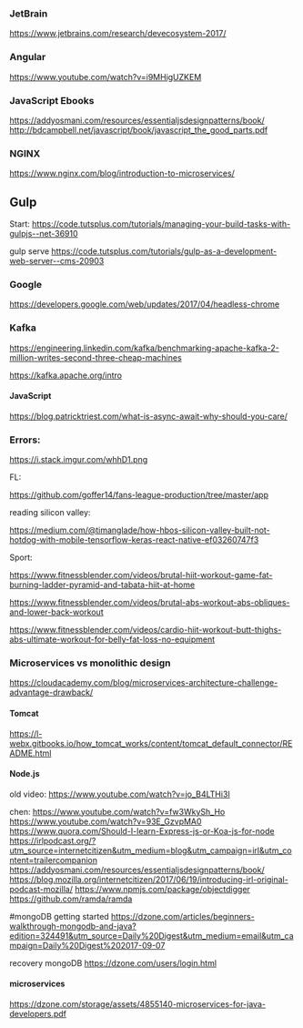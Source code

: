 ### JetBrain

https://www.jetbrains.com/research/devecosystem-2017/

### Angular

https://www.youtube.com/watch?v=i9MHigUZKEM

### JavaScript Ebooks

https://addyosmani.com/resources/essentialjsdesignpatterns/book/
http://bdcampbell.net/javascript/book/javascript_the_good_parts.pdf

### NGINX

https://www.nginx.com/blog/introduction-to-microservices/

## Gulp

Start:
https://code.tutsplus.com/tutorials/managing-your-build-tasks-with-gulpjs--net-36910

gulp serve
https://code.tutsplus.com/tutorials/gulp-as-a-development-web-server--cms-20903


### Google

https://developers.google.com/web/updates/2017/04/headless-chrome

### Kafka

 https://engineering.linkedin.com/kafka/benchmarking-apache-kafka-2-million-writes-second-three-cheap-machines
    
 https://kafka.apache.org/intro
    
    
#### JavaScript

https://blog.patricktriest.com/what-is-async-await-why-should-you-care/
 
 
### Errors:


  https://i.stack.imgur.com/whhD1.png



FL:

 https://github.com/goffer14/fans-league-production/tree/master/app

reading silicon valley:

https://medium.com/@timanglade/how-hbos-silicon-valley-built-not-hotdog-with-mobile-tensorflow-keras-react-native-ef03260747f3


Sport:

https://www.fitnessblender.com/videos/brutal-hiit-workout-game-fat-burning-ladder-pyramid-and-tabata-hiit-at-home

https://www.fitnessblender.com/videos/brutal-abs-workout-abs-obliques-and-lower-back-workout

https://www.fitnessblender.com/videos/cardio-hiit-workout-butt-thighs-abs-ultimate-workout-for-belly-fat-loss-no-equipment


### Microservices vs monolithic design


https://cloudacademy.com/blog/microservices-architecture-challenge-advantage-drawback/

#### Tomcat


https://l-webx.gitbooks.io/how_tomcat_works/content/tomcat_default_connector/README.html

#### Node.js
old video:
https://www.youtube.com/watch?v=jo_B4LTHi3I


chen:
https://www.youtube.com/watch?v=fw3WkySh_Ho
https://www.youtube.com/watch?v=93E_GzvpMA0
https://www.quora.com/Should-I-learn-Express-js-or-Koa-js-for-node
https://irlpodcast.org/?utm_source=internetcitizen&utm_medium=blog&utm_campaign=irl&utm_content=trailercompanion
https://addyosmani.com/resources/essentialjsdesignpatterns/book/
https://blog.mozilla.org/internetcitizen/2017/06/19/introducing-irl-original-podcast-mozilla/
https://www.npmjs.com/package/objectdigger
https://github.com/ramda/ramda


#mongoDB
getting started
https://dzone.com/articles/beginners-walkthrough-mongodb-and-java?edition=324491&utm_source=Daily%20Digest&utm_medium=email&utm_campaign=Daily%20Digest%202017-09-07

recovery mongoDB
https://dzone.com/users/login.html

#### microservices

https://dzone.com/storage/assets/4855140-microservices-for-java-developers.pdf
